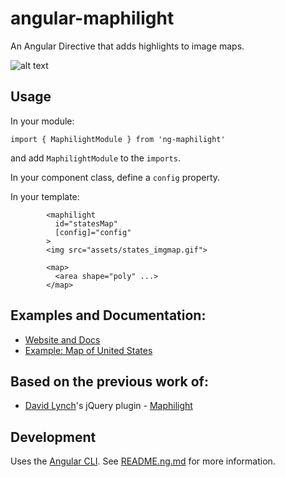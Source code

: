 # angular-maphilight
An Angular Directive that adds highlights to image maps.

![alt text](https://cdn-images-1.medium.com/max/800/1*NyFdxMXz9E2iDdinzMh-LQ.png "Example 2 in the docs")

## Usage

In your module:
```
import { MaphilightModule } from 'ng-maphilight'
```
and add `MaphilightModule` to the `imports`.

In your component class, define a `config` property.

In your template:
```
        <maphilight
          id="statesMap"
          [config]="config"
        >
        <img src="assets/states_imgmap.gif">

        <map>
          <area shape="poly" ...>
        </map>
```


## Examples and Documentation:
- [Website and Docs](http://abdallamohamed.github.io/Angular-Maphilight/)
- [Example: Map of United States](http://abdallamohamed.github.io/Angular-Maphilight/#/Example2)

## Based on the previous work of:
- [David Lynch](https://github.com/kemayo)'s jQuery plugin - [Maphilight](https://github.com/kemayo/maphilight)

## Development

Uses the [Angular CLI](https://github.com/angular/angular-cli). See [README.ng.md](README.ng.md) for more information.

